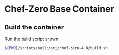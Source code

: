# Chef-Zero Base Container

## Build the container

Run the build script shown:

```bash
${PWD}/scripts/build/oci/chef-zero-4.8/build.sh
```
